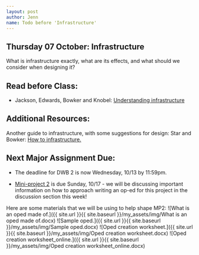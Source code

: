 ```yaml
---
layout: post
author: Jenn
name: Todo before 'Infrastructure'
---
```

## Thursday 07 October: Infrastructure
What is infrastructure exactly, what are its effects, and what should we consider when designing it?

## Read before Class:
-   Jackson, Edwards, Bowker and Knobel: [Understanding infrastructure](http://firstmonday.org/ojs/index.php/fm/article/view/1904/1786)

## Additional Resources:
Another guide to infrastructure, with some suggestions for design: Star and Bowker: [How to infrastructure.](https://sk.sagepub.com/reference/hdbk_newmedia/n13.xml)

## Next Major Assignment Due:
-   The deadline for DWB 2 is now Wednesday, 10/13 by 11:59pm.

-   [Mini-project 2](https://courses.infosci.cornell.edu/info4240/2021fa/mp2) is due Sunday, 10/17 - we will be discussing important information on how to approach writing an op-ed for this project in the discussion section this week!

Here are some materials that we will be using to help shape MP2:
![What is an oped made of.]({{ site.url }}{{ site.baseurl }}/my_assets/img/What is an oped made of.docx)
![Sample oped.]({{ site.url }}{{ site.baseurl }}/my_assets/img/Sample oped.docx)
![Oped creation worksheet.]({{ site.url }}{{ site.baseurl }}/my_assets/img/Oped creation worksheet.docx)
![Oped creation worksheet_online.]({{ site.url }}{{ site.baseurl }}/my_assets/img/Oped creation worksheet_online.docx)
